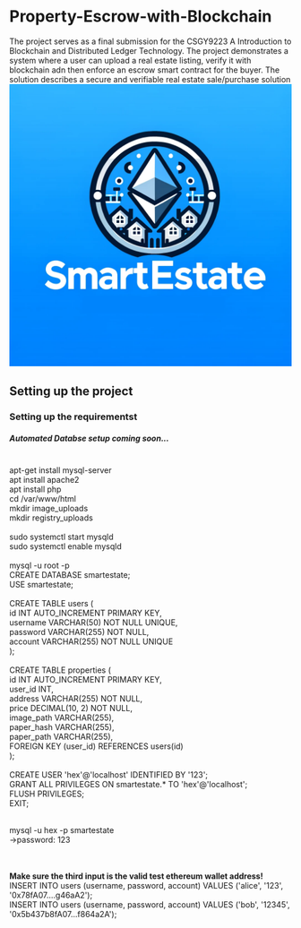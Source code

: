 # Property-Escrow-with-Blockchain
The project serves as a final submission for the CSGY9223 A Introduction to Blockchain and Distributed Ledger Technology. The project demonstrates a system where a user can upload a real estate listing, verify it with blockchain adn then enforce an escrow smart contract for the buyer. The solution describes a secure and verifiable real estate sale/purchase solution
![Credits- DALL.E](https://github.com/harshitrajpal/Property-Escrow-with-Blockchain/blob/main/photo.png)

## Setting up the project
<h3>Setting up the requirementst</h3>
<h5>Automated Databse setup coming soon...</h5>
<br>apt-get install mysql-server
<br>apt install apache2
<br>apt install php
<br>cd /var/www/html
<br>mkdir image_uploads
<br>mkdir registry_uploads
<br><br>sudo systemctl start mysqld
<br>sudo systemctl enable mysqld
<br><br>mysql -u root -p
<br>CREATE DATABASE smartestate;
<br>USE smartestate;
<br><br>CREATE TABLE users (
    <br>id INT AUTO_INCREMENT PRIMARY KEY,
    <br>username VARCHAR(50) NOT NULL UNIQUE,
    <br>password VARCHAR(255) NOT NULL,
    <br>account VARCHAR(255) NOT NULL UNIQUE
<br>);
<br><br>CREATE TABLE properties (
    <br>id INT AUTO_INCREMENT PRIMARY KEY,
    <br>user_id INT,
    <br>address VARCHAR(255) NOT NULL,
    <br>price DECIMAL(10, 2) NOT NULL,
    <br>image_path VARCHAR(255),
    <br>paper_hash VARCHAR(255),
    <br>paper_path VARCHAR(255),
    <br>FOREIGN KEY (user_id) REFERENCES users(id)
<br>);
<br>
<br>CREATE USER 'hex'@'localhost' IDENTIFIED BY '123';
<br>GRANT ALL PRIVILEGES ON smartestate.* TO 'hex'@'localhost';
<br>FLUSH PRIVILEGES;
<br>EXIT;

<br>mysql -u hex -p smartestate
<br>->password: 123

<br><br><b>Make sure the third input is the valid test ethereum wallet address!</b>
<br>INSERT INTO users (username, password, account) VALUES ('alice', '123', '0x78fA07....g46aA2');
<br>INSERT INTO users (username, password, account) VALUES ('bob', '12345', '0x5b437b8fA07...f864a2A');

